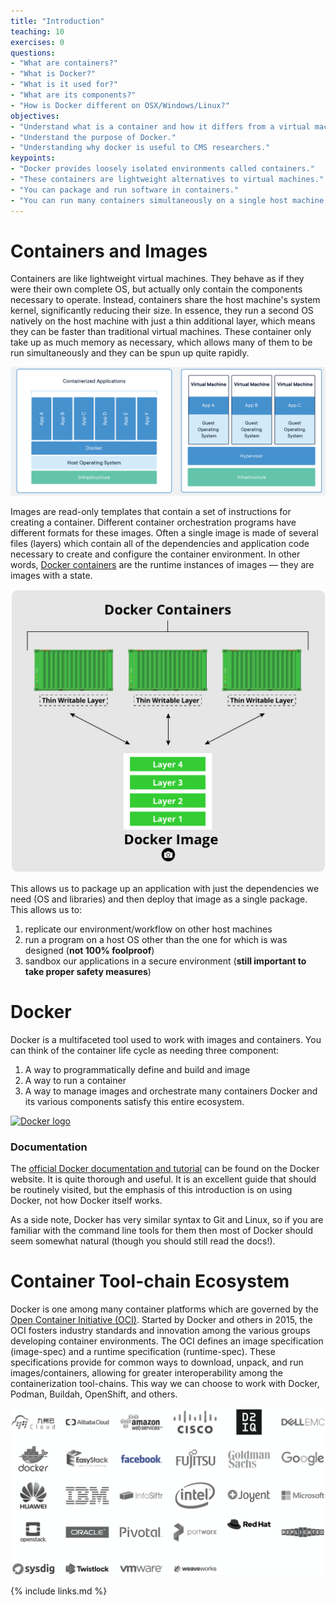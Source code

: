 ```yaml
---
title: "Introduction"
teaching: 10
exercises: 0
questions:
- "What are containers?"
- "What is Docker?"
- "What is it used for?"
- "What are its components?"
- "How is Docker different on OSX/Windows/Linux?"
objectives:
- "Understand what is a container and how it differs from a virtual machine."
- "Understand the purpose of Docker."
- "Understanding why docker is useful to CMS researchers."
keypoints:
- "Docker provides loosely isolated environments called containers."
- "These containers are lightweight alternatives to virtual machines."
- "You can package and run software in containers."
- "You can run many containers simultaneously on a single host machine."
---
```


# Containers and Images

Containers are like lightweight virtual machines. They behave as if they were their own complete OS, but actually only contain the components necessary to operate. Instead, containers share the host machine's system kernel, significantly reducing their size. In essence, they run a second OS natively on the host machine with just a thin additional layer, which means they can be faster than traditional virtual machines. These container only take up as much memory as necessary, which allows many of them to be run simultaneously and they can be spun up quite rapidly.

<img src="../fig/DockerVM.png" alt="DockerVM" style="width:800px"> 

Images are read-only templates that contain a set of instructions for creating a container. Different container orchestration programs have different formats for these images. Often a single image is made of several files (layers) which contain all of the dependencies and application code necessary to create and configure the container environment. In other words, [Docker containers][docker-containers] are the runtime instances of images &mdash; they
are images with a state.

<img src="../fig/DockerImage.jpg" alt="DockerImage" style="width:600px">

This allows us to package up an application with just the dependencies we need (OS and libraries) and then deploy that image as a single package. This allows us to:
1. replicate our environment/workflow on other host machines
2. run a program on a host OS other than the one for which is was designed (**not 100% foolproof**)
3. sandbox our applications in a secure environment (**still important to take proper safety measures**)

# Docker

Docker is a multifaceted tool used to work with images and containers. You can think of the container life cycle as needing three component:
1. A way to programmatically define and build and image
2. A way to run a container
3. A way to manage images and orchestrate many containers
Docker and its various components satisfy this entire ecosystem.

[![Docker logo](https://www.docker.com/sites/default/files/social/docker_twitter_share_new.png)](https://www.docker.com/)

### Documentation

The [official Docker documentation and tutorial][docker-tutorial] can be found on the
Docker website.
It is quite thorough and useful.
It is an excellent guide that should be routinely visited, but the emphasis of this
introduction is on using Docker, not how Docker itself works.

As a side note, Docker has very similar syntax to Git and Linux, so if you are familiar
with the command line tools for them then most of Docker should seem somewhat natural
(though you should still read the docs!).

[docker-tutorial]: https://docs.docker.com/get-started
[docker-containers]: https://www.docker.com/resources/what-container

# Container Tool-chain Ecosystem

Docker is one among many container platforms which are governed by the [Open Container Initiative (OCI)](https://opencontainers.org/). Started by Docker and others in 2015, the OCI fosters industry standards and innovation among the various groups developing container environments. The OCI defines an image specification (image-spec) and a runtime specification (runtime-spec). These specifications provide for common ways to download, unpack, and run images/containers, allowing for greater interoperability among the containerization tool-chains. This way we can choose to work with Docker, Podman, Buildah, OpenShift, and others.

<img src="../fig/OCIMembers.png" alt="OCIMembers" style="width:600px">

{% include links.md %}
